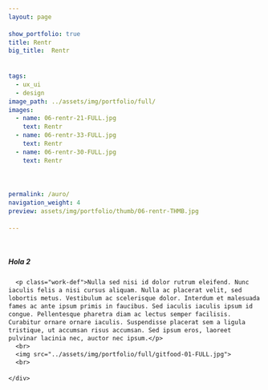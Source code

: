```yaml
---
layout: page

show_portfolio: true
title: Rentr
big_title:  Rentr


tags:
  - ux_ui
  - design
image_path: ../assets/img/portfolio/full/
images:
  - name: 06-rentr-21-FULL.jpg
    text: Rentr
  - name: 06-rentr-33-FULL.jpg
    text: Rentr
  - name: 06-rentr-30-FULL.jpg
    text: Rentr



permalink: /auro/
navigation_weight: 4
preview: assets/img/portfolio/thumb/06-rentr-THMB.jpg

---
```

<div class="row">
    <div class="span12">
      <br>
      <h5>Hola 2</h5>

      <p class="work-def">Nulla sed nisi id dolor rutrum eleifend. Nunc iaculis felis a nisi cursus aliquam. Nulla ac placerat velit, sed lobortis metus. Vestibulum ac scelerisque dolor. Interdum et malesuada fames ac ante ipsum primis in faucibus. Sed iaculis iaculis ipsum id congue. Pellentesque pharetra diam ac lectus semper facilisis. Curabitur ornare ornare iaculis. Suspendisse placerat sem a ligula tristique, ut accumsan risus accumsan. Sed ipsum eros, laoreet pulvinar lacinia nec, auctor nec ipsum.</p>
      <br>
      <img src="../assets/img/portfolio/full/gitfood-01-FULL.jpg">
      <br>

    </div>
</div>
